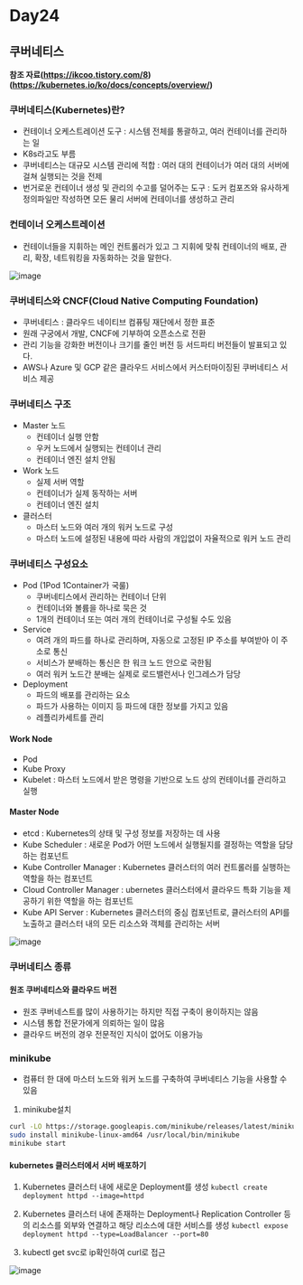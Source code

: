 # Day24

## 쿠버네티스

**참조 자료(https://ikcoo.tistory.com/8)   (https://kubernetes.io/ko/docs/concepts/overview/)**

### 쿠버네티스(Kubernetes)란?
- 컨테이너 오케스트레이션 도구 : 시스템 전체를 통괄하고, 여러 컨테이너를 관리하는 일
- K8s라고도 부름
- 쿠버네티스는 대규모 시스템 관리에 적합 : 여러 대의 컨테이너가 여러 대의 서버에 걸쳐 실행되는 것을 전제
- 번거로운 컨테이너 생성 및 관리의 수고를 덜어주는 도구 : 도커 컴포즈와 유사하게 정의파일만 작성하면 모든 물리 서버에 컨테이너를 생성하고 관리

### 컨테이너 오케스트레이션
- 컨테이너들을 지휘하는 메인 컨트롤러가 있고 그 지휘에 맞춰 컨테이너의 배포, 관리, 확장, 네트워킹을 자동화하는 것을 말한다.

![image](https://github.com/JoEunSae/Metanet-Internship/assets/83803199/8c11f0ab-3476-4f94-9a73-24f7fd1e84b5)


### 쿠버네티스와 CNCF(Cloud Native Computing Foundation)
-  쿠버네티스 : 클라우드 네이티브 컴퓨팅 재단에서 정한 표준
-  원래 구궁에서 개발, CNCF에 기부하여 오픈소스로 전환
-  관리 기능을 강화한 버전이나 크기를 줄인 버전 등 서드파티 버전들이 발표되고 있다.
-  AWS나 Azure 및 GCP 같은 클라우드 서비스에서 커스터마이징된 쿠버네티스 서비스 제공

### 쿠버네티스 구조
- Master 노드
  - 컨테이너 실행 안함
  - 우커 노드에서 실행되는 컨테이너 관리
  - 컨테이너 엔진 설치 안됨
- Work 노드
  - 실제 서버 역할
  - 컨테이너가 실제 동작하는 서버
  - 컨테이너 엔진 설치
 - 클러스터
   - 마스터 노드와 여러 개의 워커 노드로 구성
   - 마스터 노드에 설정된 내용에 따라 사람의 개입없이 자율적으로 워커 노드 관리

### 쿠버네티스 구성요소
- Pod (1Pod 1Container가 국룰)
  - 쿠버네티스에서 관리하는 컨테이너 단위
  - 컨테이너와 볼륨을 하나로 묵은 것
  - 1개의 컨테이너 또는 여러 개의 컨테이너로 구성될 수도 있음
- Service
  - 여려 개의 파드를 하나로 관리하며, 자동으로 고정된 IP 주소를 부여받아 이 주소로 통신
  - 서비스가 분배하는 통신은 한 워크 노드 안으로 국한됨
  - 여러 워커 노드간 분배는 실제로 로드밸런서나 인그레스가 담당
- Deployment
  - 파드의 배포를 관리하는 요소
  - 파드가 사용하는 이미지 등 파드에 대한 정보를 가지고 있음
  - 레플리카세트를 관리

#### Work Node
- Pod
- Kube Proxy 
- Kubelet : 마스터 노드에서 받은 명령을 기반으로 노드 상의 컨테이너를 관리하고 실행

#### Master Node
- etcd :  Kubernetes의 상태 및 구성 정보를 저장하는 데 사용
- Kube Scheduler : 새로운 Pod가 어떤 노드에서 실행될지를 결정하는 역할을 담당하는 컴포넌트
- Kube Controller Manager :  Kubernetes 클러스터의 여러 컨트롤러를 실행하는 역할을 하는 컴포넌트
- Cloud Controller Manager : ubernetes 클러스터에서 클라우드 특화 기능을 제공하기 위한 역할을 하는 컴포넌트
- Kube API Server : Kubernetes 클러스터의 중심 컴포넌트로, 클러스터의 API를 노출하고 클러스터 내의 모든 리소스와 객체를 관리하는 서버

![image](https://github.com/JoEunSae/Metanet-Internship/assets/83803199/3fc97a43-db1d-496f-890b-7c0aeebb39b8)

### 쿠버네티스 종류

#### 원조 쿠버네티스와 클라우드 버전
- 원조 쿠버네스트를 많이 사용하기는 하지만 직접 구축이 용이하지는 않음
- 시스템 통합 전문가에게 의뢰하는 일이 많음
- 클라우드 버전의 경우 전문적인 지식이 없어도 이용가능


### minikube
- 컴퓨터 한 대에 마스터 노드와 워커 노드를 구축하여 쿠버네티스 기능을 사용할 수 있음

 1. minikube설치
```bash
curl -LO https://storage.googleapis.com/minikube/releases/latest/minikube-linux-amd64
sudo install minikube-linux-amd64 /usr/local/bin/minikube
minikube start
```

#### kubernetes 클러스터에서 서버 배포하기

1.  Kubernetes 클러스터 내에 새로운 Deployment를 생성 `kubectl create deployment httpd --image=httpd`

2. Kubernetes 클러스터 내에 존재하는 Deployment나 Replication Controller 등의 리소스를 외부와 연결하고 해당 리소스에 대한 서비스를 생성 `kubectl expose deployment httpd --type=LoadBalancer --port=80`

3. kubectl get svc로 ip확인하여 curl로 접근

![image](https://github.com/JoEunSae/Metanet-Internship/assets/83803199/0f5e96df-9665-429a-9022-a8f81ea4cc63)
